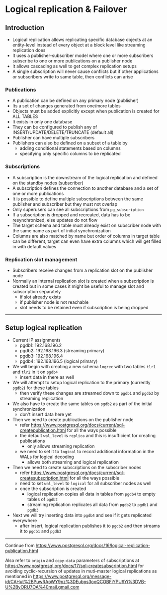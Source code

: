 # Logical replication & Failover

## Introduction

- Logical replication allows replicating specific database objects at an entity-level instead of every object at a block level like streaming replication does
- It uses a publisher-subscriber model where one or more subscribers subscribe to one or more publications on a publisher node
- It allows cascading as well to get complex replication setups
- A single subscription will never cause conflicts but if other applications or subscribers write to same table, then conflicts can arise

### Publications

- A publication can be defined on any primary node (publisher)
- Its a set of changes generated from one/more tables
- Objects must be added explicitly except when publication is created for ALL TABLES
- It exists in only one database
- They can be configured to publish any of INSERT/UPDATE/DELETE/TRUNCATE (default all)
- Publisher can have multiple subscribers
- Publishers can also be defined on a subset of a table by 
  - adding conditional statements based on columns
  - specifying only specific columns to be replicated

### Subscriptions

- A subscription is the downstream of the logical replication and defined on the standby nodes (subscriber)
- A subscription defines the connection to another database and a set of one or more publications
- It is possible to define multiple subscriptions between the same publisher and subscriber but they must not overlap
- Only superusers can see all subscriptions from `pg_subscription`
- If a subscription is dropped and recreated, data has to be resynchronized, else updates do not flow
- The target schema and table must already exist on subscriber node with the same name as part of initial synchronization
- Columns are also matched by name but order of columns in target table can be different, target can even have extra columns which will get filled in with default values

### Replication slot management

- Subscribers receive changes from a replication slot on the publisher node
- Normally an internal replication slot is created when a subscription is created but in some cases it might be useful to manage slot and subscription separately
  - if slot already exists
  - if publisher node is not reachable
  - slot needs to be retained even if subscription is being dropped

---

## Setup logical replication

- Current IP assignments
  - pgdb1: 192.168.196.2 
  - pgdb2: 192.168.196.3 (streaming primary)
  - pgdb3: 192.168.196.4
  - pgdb4: 192.168.196.5 (logical primary)
- We will begin with creating a new schema `logrec` with two tables `tlr1` and `tlr2` in it on `pgdb4`
  - insert data in there as well
- We will attempt to setup logical replication to the primary (currently `pgdb2`) for these tables
  - then verify these changes are streamed down to `pgdb1` and `pgdb3` by streaming replication
- We also have to create the same tables on `pgdb2` as part of the initial synchronization
  - don't insert data here yet
- Then we need to create publications on the publisher node
  - refer https://www.postgresql.org/docs/current/sql-createpublication.html for all the ways possible
  - the default `wal_level` is `replica` and this is insufficient for creating publications
    - only allows streaming replication
  - we need to set it to `logical` to record additional information in the WALs for logical decoding
    - allows both streaming and logical replication
- Then we need to create subscriptions on the subscriber nodes
  - refer https://www.postgresql.org/docs/current/sql-createsubscription.html for all the ways possible
  - need to set `wal_level` to `logical` for all subscriber nodes as well
  - once the subscription is created
    - logical replication copies all data in tables from `pgdb4` to empty tables of `pgdb2`
    - streaming replication replicates all data from `pgdb2` to `pgdb1` and `pgdb3`
- Next we will try inserting data into `pgdb4` and see if it gets replicated everywhere
  - after insert, logical replication publishes it to `pgdb2` and then streams it to `pgdb1` and `pgdb3`

---

Continue from https://www.postgresql.org/docs/16/logical-replication-publication.html

Also refer to `origin` and `copy-data` parameters of subscriptions at https://www.postgresql.org/docs/17/sql-createsubscription.html for avoiding cyclic-recursion of updates in muti-master logical replications as mentioned in https://www.postgresql.org/message-id/CAHut%2BPuwRAoWY9pz%3DEubps3ooQCOBFiYPU9Yi%3DVB-U%2ByORU7OA%40mail.gmail.com
